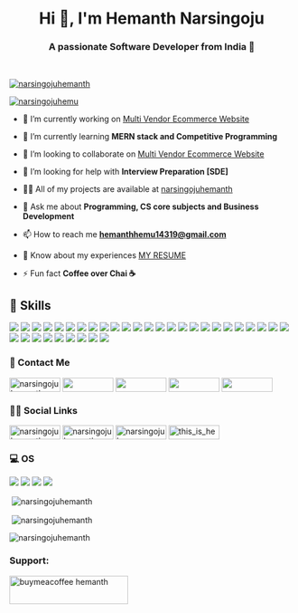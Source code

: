 <h1 align="center">Hi 👋, I'm Hemanth Narsingoju</h1>
<h3 align="center">A passionate Software Developer from India 💖</h3>
<br>

<p align="left"> <a href="https://github.com/ryo-ma/github-profile-trophy"><img src="https://github-profile-trophy.vercel.app/?username=narsingojuhemanth" alt="narsingojuhemanth" /></a> </p>

<p align="left"> <a href="https://www.linkedin.com/in/narsingojuhemanth/" target="blank"><img src="https://img.shields.io/badge/LinkedIn-0077B5?style=for-the-badge&logo=linkedin&logoColor=white" alt="narsingojuhemu" /></a> </p>

- 🔭 I’m currently working on [Multi Vendor Ecommerce Website](https://github.com/narsingojuhemanth/Multi-Vendor-Ecommerce-Website.git)

- 🌱 I’m currently learning **MERN stack and Competitive Programming**

- 👯 I’m looking to collaborate on [Multi Vendor Ecommerce Website](https://github.com/narsingojuhemanth/Multi-Vendor-Ecommerce-Website.git)

- 🤝 I’m looking for help with **Interview Preparation [SDE]**

- 👨‍💻 All of my projects are available at [narsingojuhemanth](https://github.com/narsingojuhemanth)

- 💬 Ask me about **Programming, CS core subjects and Business Development**

- 📫 How to reach me **hemanthhemu14319@gmail.com**

- 📄 Know about my experiences [MY RESUME](https://drive.google.com/file/d/1PdzTH12OMDGwY8x5XZ2EMKXw8yf9R_12/view?usp=sharing)

- ⚡ Fun fact **Coffee over Chai ☕**


<h2 align="left">🚀 Skills</h2>
<p align="left">
<img src="https://img.shields.io/badge/Python-3776AB?style=for-the-badge&logo=python&logoColor=white">
 <img src="https://img.shields.io/badge/HTML-239120?style=for-the-badge&logo=html5&logoColor=white">
 <img src="https://img.shields.io/badge/CSS3-1572B6?style=for-the-badge&logo=css3&logoColor=white">
 <img src="https://img.shields.io/badge/JavaScript-323330?style=for-the-badge&logo=javascript&logoColor=F7DF1E">
 <img src="https://img.shields.io/badge/C-00599C?style=for-the-badge&logo=c&logoColor=white">
 <img src="https://img.shields.io/badge/C%2B%2B-00599C?style=for-the-badge&logo=c%2B%2B&logoColor=white">
 <img src="https://img.shields.io/badge/Java-ED8B00?style=for-the-badge&logo=java&logoColor=white">
 <img src="https://img.shields.io/badge/PHP-777BB4?style=for-the-badge&logo=php&logoColor=white">
 <img src="https://img.shields.io/badge/Jupyter-F37626.svg?&style=for-the-badge&logo=Jupyter&logoColor=white">
 <img src="https://img.shields.io/badge/Markdown-000000?style=for-the-badge&logo=markdown&logoColor=white">
 <img src="https://img.shields.io/badge/React-20232A?style=for-the-badge&logo=react&logoColor=61DAFB">
 <img src="https://img.shields.io/badge/Bootstrap-563D7C?style=for-the-badge&logo=bootstrap&logoColor=white">
 <img src="https://img.shields.io/badge/Laravel-FF2D20?style=for-the-badge&logo=laravel&logoColor=white">
 <img src="https://img.shields.io/badge/MySQL-00000F?style=for-the-badge&logo=mysql&logoColor=white">
 <img src="https://img.shields.io/badge/MongoDB-4EA94B?style=for-the-badge&logo=mongodb&logoColor=white">
 <img src="https://img.shields.io/badge/SQLite-07405E?style=for-the-badge&logo=sqlite&logoColor=white">
 <img src="https://img.shields.io/badge/Heroku-430098?style=for-the-badge&logo=heroku&logoColor=white">
 <img src="https://img.shields.io/badge/Amazon_AWS-232F3E?style=for-the-badge&logo=amazon-aws&logoColor=white">
 <img src="https://img.shields.io/badge/Google_Cloud-4285F4?style=for-the-badge&logo=google-cloud&logoColor=white">
 <img src="https://img.shields.io/badge/Microsoft_Excel-217346?style=for-the-badge&logo=microsoft-excel&logoColor=white">
 <img src="https://img.shields.io/badge/Microsoft_PowerPoint-B7472A?style=for-the-badge&logo=microsoft-powerpoint&logoColor=white">
 <img src="https://img.shields.io/badge/Microsoft_Access-A4373A?style=for-the-badge&logo=microsoft-access&logoColor=white">
 <img src="https://img.shields.io/badge/Microsoft_SQL_Server-CC2927?style=for-the-badge&logo=microsoft-sql-server&logoColor=white">
 <img src="https://img.shields.io/badge/Microsoft_Office-D83B01?style=for-the-badge&logo=microsoft-office&logoColor=white">
 <img src="https://img.shields.io/badge/Google%20Sheets-34A853?style=for-the-badge&logo=google-sheets&logoColor=white">
 <img src="https://img.shields.io/badge/Visual_Studio_Code-0078D4?style=for-the-badge&logo=visual%20studio%20code&logoColor=white">
 <img src="https://img.shields.io/badge/Microsoft_Word-2B579A?style=for-the-badge&logo=microsoft-word&logoColor=white">
 <img src="https://img.shields.io/badge/Microsoft_Visio-3955A3?style=for-the-badgee&logo=microsoft-visio&logoColor=white">
 <img src="https://img.shields.io/badge/Microsoft-666666?style=for-the-badge&logo=microsoft&logoColor=white">
 <img src="https://img.shields.io/badge/SAP-0FAAFF?style=for-the-badge&logo=sap&logoColor=white">
 <img src="https://img.shields.io/badge/conda-342B029.svg?&style=for-the-badge&logo=anaconda&logoColor=white">
 <img src="https://img.shields.io/badge/firebase-ffca28?style=for-the-badge&logo=firebase&logoColor=white">
 <img src="https://img.shields.io/badge/Git-F05032?style=for-the-badge&logo=git&logoColor=white">
 <img src="https://img.shields.io/badge/Postman-FF6C37?style=for-the-badge&logo=Postman&logoColor=white">
 
 
 
 
<p>



<h3 algin="left">📱 Contact Me </h3>
<p align="left">
 <a href="https://linkedin.com/in/narsingojuhemanth" target="blank"><img align="center" src="https://img.shields.io/badge/LinkedIn-0077B5?style=for-the-badge&logo=linkedin&logoColor=white" alt="narsingojuhemanth" height="25" width="90" /></a>
 <a href="https://wa.link/s4vwk7" target="blank"><img align="center" src="https://img.shields.io/badge/WhatsApp-25D366?style=for-the-badge&logo=whatsapp&logoColor=white" height="25" width="90" /></a>
  <a href="mailto: hemanthhemu14319@gmail.com" ><img align="center" src="https://img.shields.io/badge/Gmail-D14836?style=for-the-badge&logo=gmail&logoColor=white" height="25" width="90" /></a>
  <a href="mailto: narsingojuhemanth@outlook.com" target="blank"><img align="center" src="https://img.shields.io/badge/Microsoft_Outlook-0078D4?style=for-the-badge&logo=microsoft-outlook&logoColor=white" height="25" width="90" /></a>
 <a href="https://t.me/NarsingojuHemanth" target="blank"><img align="center" src="https://img.shields.io/badge/Telegram-2CA5E0?style=for-the-badge&logo=telegram&logoColor=white" height="25" width="90" /></a>
</p>

<h3 algin="left">👨👩 Social Links</h3>
<p align="left">
  <a href="https://linkedin.com/in/narsingojuhemanth" target="blank"><img align="center" src="https://img.shields.io/badge/LinkedIn-0077B5?style=for-the-badge&logo=linkedin&logoColor=white" alt="narsingojuhemanth" height="25" width="90" /></a>
  <a href="https://github.com/narsingojuhemanth" target="blank"><img align="center" src="https://img.shields.io/badge/GitHub-100000?style=for-the-badge&logo=github&logoColor=white" alt="narsingojuhemanth" height="25" width="90" /></a> 
 <a href="https://twitter.com/narsingojuhemu" target="blank"><img align="center" src="https://img.shields.io/badge/Twitter-1DA1F2?style=for-the-badge&logo=twitter&logoColor=white" alt="narsingojuhemu" height="25" width="90" /></a>
 <a href="https://instagram.com/this_is_hemu" target="blank"><img align="center" src="https://img.shields.io/badge/Instagram-E4405F?style=for-the-badge&logo=instagram&logoColor=white" alt="this_is_hemu" height="25" width="90" /></a>
</p>
<h3 align="left">💻 OS</h3>
<p align="left">
 <img src="https://img.shields.io/badge/Linux-FCC624?style=for-the-badge&logo=linux&logoColor=black">
 <img src="https://img.shields.io/badge/Android-3DDC84?style=for-the-badge&logo=android&logoColor=white">
 <img src="https://img.shields.io/badge/Windows-0078D6?style=for-the-badge&logo=windows&logoColor=white">
 <img src="https://img.shields.io/badge/Ubuntu-E95420?style=for-the-badge&logo=ubuntu&logoColor=white">
 </p>


<p>&nbsp;<img align="center" src="https://github-readme-stats.vercel.app/api/top-langs?username=narsingojuhemanth&show_icons=true&locale=en&layout=compact" alt="narsingojuhemanth" /></p>

<p>&nbsp;<img align="center" src="https://github-readme-stats.vercel.app/api?username=narsingojuhemanth&show_icons=true&locale=en" alt="narsingojuhemanth" /></p>

<p><img align="center" src="https://github-readme-streak-stats.herokuapp.com/?user=narsingojuhemanth&" alt="narsingojuhemanth" /></p>

<h3 align="left">Support:</h3>
<p><a href="https://www.buymeacoffee.com/buymeacoffee hemanth"> <img align="left" src="https://cdn.buymeacoffee.com/buttons/v2/default-yellow.png" height="50" width="210" alt="buymeacoffee hemanth" /></a></p><br><br>
